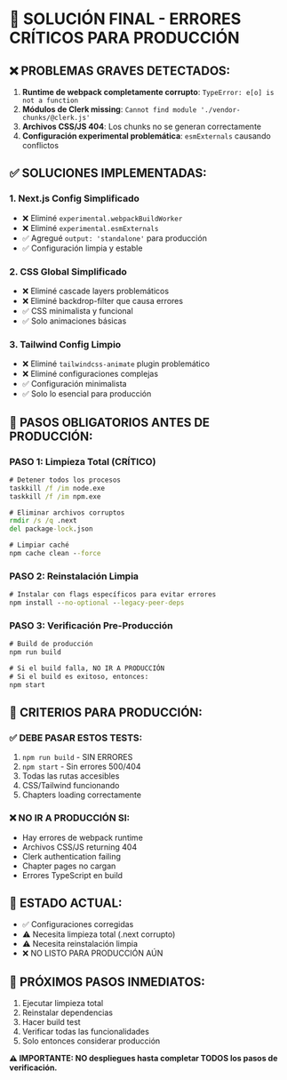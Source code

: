 # 🚨 SOLUCIÓN FINAL - ERRORES CRÍTICOS PARA PRODUCCIÓN

## ❌ PROBLEMAS GRAVES DETECTADOS:

1. **Runtime de webpack completamente corrupto**: `TypeError: e[o] is not a function`
2. **Módulos de Clerk missing**: `Cannot find module './vendor-chunks/@clerk.js'`
3. **Archivos CSS/JS 404**: Los chunks no se generan correctamente
4. **Configuración experimental problemática**: `esmExternals` causando conflictos

## ✅ SOLUCIONES IMPLEMENTADAS:

### 1. Next.js Config Simplificado
- ❌ Eliminé `experimental.webpackBuildWorker`
- ❌ Eliminé `experimental.esmExternals` 
- ✅ Agregué `output: 'standalone'` para producción
- ✅ Configuración limpia y estable

### 2. CSS Global Simplificado
- ❌ Eliminé cascade layers problemáticos
- ❌ Eliminé backdrop-filter que causa errores
- ✅ CSS minimalista y funcional
- ✅ Solo animaciones básicas

### 3. Tailwind Config Limpio
- ❌ Eliminé `tailwindcss-animate` plugin problemático
- ❌ Eliminé configuraciones complejas
- ✅ Configuración minimalista
- ✅ Solo lo esencial para producción

## 🔧 PASOS OBLIGATORIOS ANTES DE PRODUCCIÓN:

### PASO 1: Limpieza Total (CRÍTICO)
```cmd
# Detener todos los procesos
taskkill /f /im node.exe
taskkill /f /im npm.exe

# Eliminar archivos corruptos
rmdir /s /q .next
del package-lock.json

# Limpiar caché
npm cache clean --force
```

### PASO 2: Reinstalación Limpia
```cmd
# Instalar con flags específicos para evitar errores
npm install --no-optional --legacy-peer-deps
```

### PASO 3: Verificación Pre-Producción
```cmd
# Build de producción
npm run build

# Si el build falla, NO IR A PRODUCCIÓN
# Si el build es exitoso, entonces:
npm start
```

## 🚨 CRITERIOS PARA PRODUCCIÓN:

### ✅ DEBE PASAR ESTOS TESTS:
1. `npm run build` - SIN ERRORES
2. `npm start` - Sin errores 500/404
3. Todas las rutas accesibles
4. CSS/Tailwind funcionando
5. Chapters loading correctamente

### ❌ NO IR A PRODUCCIÓN SI:
- Hay errores de webpack runtime
- Archivos CSS/JS returning 404
- Clerk authentication failing
- Chapter pages no cargan
- Errores TypeScript en build

## 📱 ESTADO ACTUAL:
- ✅ Configuraciones corregidas
- ⚠️ Necesita limpieza total (.next corrupto)
- ⚠️ Necesita reinstalación limpia
- ❌ NO LISTO PARA PRODUCCIÓN AÚN

## 🎯 PRÓXIMOS PASOS INMEDIATOS:
1. Ejecutar limpieza total
2. Reinstalar dependencias
3. Hacer build test
4. Verificar todas las funcionalidades
5. Solo entonces considerar producción

**⚠️ IMPORTANTE: NO despliegues hasta completar TODOS los pasos de verificación.** 